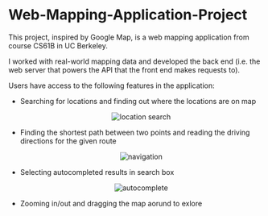 # Web-Mapping-Application-Project
<p> This project, inspired by Google Map, is a web mapping application from course CS61B in UC Berkeley. </p>
<p> I worked with real-world mapping data and developed the back end (i.e. the web server that powers the API that the front end makes requests to). </p>
<p> Users have access to the following features in the application:
  <ul>
    <li> Searching for locations and finding out where the locations are on map </li>
      <p align="center">
        <img src="https://github.com/thesmartestluna/Web-Mapping-Application-Project/blob/main/location%20search.png" title="location search">
      </p>
    <li> Finding the shortest path between two points and reading the driving directions for the given route </li>
      <p align="center">
        <img src="https://github.com/thesmartestluna/web-mapping-application-project/blob/main/navigation.png" title="navigation">
      </p>
    <li> Selecting autocompleted results in search box </li>
      <p align="center">
        <img src="https://github.com/thesmartestluna/web-mapping-application-project/blob/main/autocomplete.png" title="autocomplete">
      </p>
    <li> Zooming in/out and dragging the map aorund to exlore </li>
   </ul>
    
